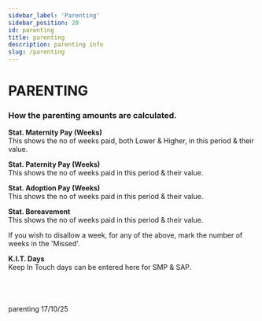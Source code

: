 ```yaml
---
sidebar_label: 'Parenting'
sidebar_position: 20
id: parenting
title: parenting
description: parenting info
slug: /parenting
---
```


# PARENTING

### How the parenting amounts are calculated.

**Stat. Maternity Pay (Weeks)**  
This shows the no of weeks paid, both Lower & Higher, in this period & their value.

**Stat. Paternity Pay (Weeks)**  
This shows the no of weeks paid in this period & their value.

**Stat. Adoption Pay (Weeks)**  
This shows the no of weeks paid in this period & their value.

**Stat. Bereavement**  
This shows the no of weeks paid in this period & their value.

If you wish to disallow a week, for any of the above, mark the number of weeks in the 'Missed'.

**K.I.T. Days**  
Keep In Touch days can be entered here for SMP & SAP.
<br/>
<br/>
<br/>
<br/>
<br/>
parenting 17/10/25